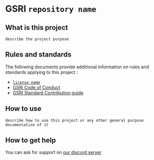 # GSRI `repository name`

## What is this project

`describe the project purpose`

## Rules and standards

The following documents provide additional information on rules and standards applying to this project :

   * [`license name`](../LICENSE)
   * [GSRI Code of Conduct](../content/CODE_OF_CONDUCT.md)
   * [GSRI Standard Contribution guide](../content/CONTRIBUTING.md)

## How to use

`describe how to use this project or any other general purpose documentation of it`

## How to get help

You can ask for support on [our discord server](https://discord.gg/bhMn4jd)
